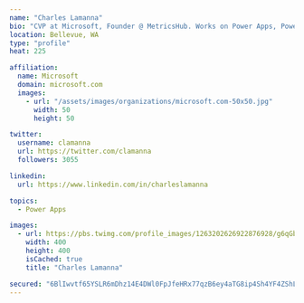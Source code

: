 ```yaml
---
name: "Charles Lamanna"
bio: "CVP at Microsoft, Founder @ MetricsHub. Works on Power Apps, Power Automate, Power Virtual Agent, Common Data Service and Dynamics 365."
location: Bellevue, WA
type: "profile"
heat: 225

affiliation:
  name: Microsoft
  domain: microsoft.com
  images:
    - url: "/assets/images/organizations/microsoft.com-50x50.jpg"
      width: 50
      height: 50

twitter:
  username: clamanna
  url: https://twitter.com/clamanna
  followers: 3055

linkedin:
  url: https://www.linkedin.com/in/charleslamanna

topics:
  - Power Apps

images:
  - url: https://pbs.twimg.com/profile_images/1263202626922876928/g6qGbHZ-_400x400.jpg
    width: 400
    height: 400
    isCached: true
    title: "Charles Lamanna"

secured: "6BlIwvtf65YSLR6mDhz14E4DWl0FpJfeHRx77qzB6ey4aTG8ip4Sh4YF4ZShLHDc5iJogbmMR8QvYnWqWdBX/rlju14ExqlkbofVKS4YVBL8KLuwS+2LuAbCK9KYtWgB4yzljjamPPbMxGk3fAW6GkcSrWtj5l/yG+vguOGvHA1NlX5Jd3elpf1aGDfJT0u35WD5+x+CpFFs9z8rUgM37Gx3+HoMcGjQf9Fs935bzwvN8JexWGWywe+IUQ5+zpprJL/12jckwzxnci6vee3HO/Rk6ftzptm6yq1CTT1xCTmYx11uMP8tWLcGiYMFVMWw0zoaZCaAYPo3562EwaZ3in4cbLwnXUE5IzjTxHbf0GjuWvYk+++5+yTwUVb0Sm5jX8Zg26S8KfTPpnEtDNPt2UT6FIYPQQk+udelmX01dzw=;WRpxsl8+merjoORXsASrgw=="
---
```


